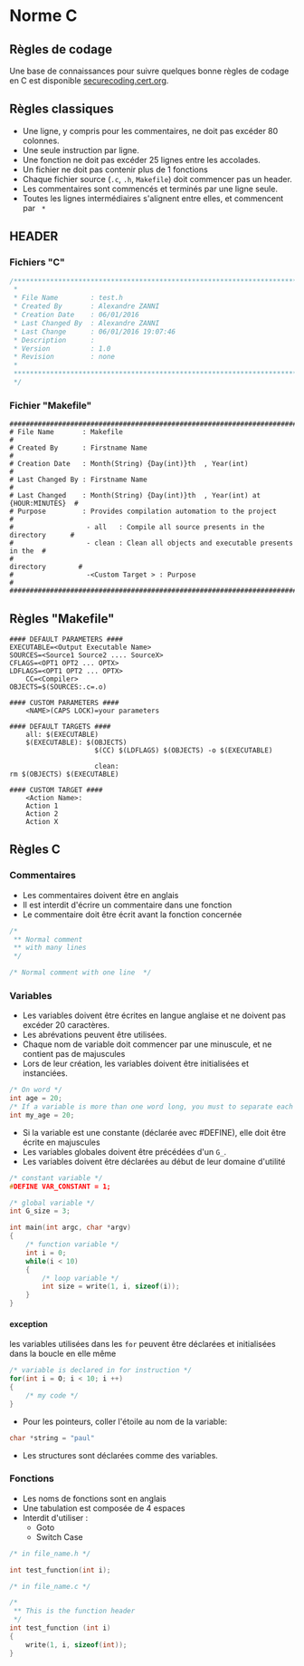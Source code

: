 # Norme C

## Règles de codage
Une base de connaissances pour suivre quelques bonne règles de codage en C est disponible [securecoding.cert.org](https://www.securecoding.cert.org/confluence/display/c/CERT+C+Coding+Standard).

## Règles classiques
* Une ligne, y compris pour les commentaires, ne doit pas excéder 80 colonnes.
* Une seule instruction par ligne.
* Une fonction ne doit pas excéder 25 lignes entre les accolades.
* Un fichier ne doit pas contenir plus de 1 fonctions
* Chaque fichier source (`.c`, `.h`, `Makefile`) doit commencer pas un header.
* Les commentaires sont commencés et terminés par une ligne seule.
* Toutes les lignes intermédiaires s'alignent entre elles, et commencent par ` *`

## HEADER
### Fichiers "C"
~~~ c
/******************************************************************************
 *
 * File Name        : test.h
 * Created By       : Alexandre ZANNI
 * Creation Date    : 06/01/2016
 * Last Changed By  : Alexandre ZANNI
 * Last Change      : 06/01/2016 19:07:46
 * Description      : 
 * Version          : 1.0
 * Revision         : none
 *
 *******************************************************************************
 */
~~~
### Fichier "Makefile"
~~~ gherkin
################################################################################
# File Name       : Makefile                                                   #
# Created By      : Firstname Name                                             #
# Creation Date   : Month(String) {Day(int)}th  , Year(int)                    #
# Last Changed By : Firstname Name                                             #
# Last Changed    : Month(String) {Day(int)}th  , Year(int) at {HOUR:MINUTES}  #
# Purpose         : Provides compilation automation to the project             #
#                  - all   : Compile all source presents in the directory      #
#                  - clean : Clean all objects and executable presents in the  #
#                                                             directory        #
#                  -<Custom Target > : Purpose                                 #
################################################################################
~~~

## Règles "Makefile"
~~~ gherkin
#### DEFAULT PARAMETERS ####
EXECUTABLE=<Output Executable Name> 
SOURCES=<Source1 Source2 .... SourceX>
CFLAGS=<OPT1 OPT2 ... OPTX> 
LDFLAGS=<OPT1 OPT2 ... OPTX> 
    CC=<Compiler> 
OBJECTS=$(SOURCES:.c=.o)  

#### CUSTOM PARAMETERS ####
    <NAME>(CAPS LOCK)=your parameters

#### DEFAULT TARGETS ####
    all: $(EXECUTABLE)
    $(EXECUTABLE): $(OBJECTS)
                     $(CC) $(LDFLAGS) $(OBJECTS) -o $(EXECUTABLE)

                     clean:
rm $(OBJECTS) $(EXECUTABLE)

#### CUSTOM TARGET ####
    <Action Name>:
    Action 1
    Action 2
    Action X
~~~
## Règles C
### Commentaires
* Les commentaires doivent être en anglais
* Il est interdit d'écrire un commentaire dans une fonction
* Le commentaire doit être écrit avant la fonction concernée

~~~ c
/*
 ** Normal comment
 ** with many lines
 */

/* Normal comment with one line  */
~~~

### Variables
* Les variables doivent être écrites en langue anglaise et ne doivent pas excéder 20 caractères.
* Les abrévations peuvent être utilisées.
* Chaque nom de variable doit commencer par une minuscule, et ne contient pas de majuscules
* Lors de leur création, les variables doivent être initialisées et instanciées.

~~~ c
/* On word */
int age = 20;
/* If a variable is more than one word long, you must to separate each with '_' */
int my_age = 20;
~~~

* Si la variable est une constante (déclarée avec #DEFINE), elle doit être écrite en majuscules
* Les variables globales doivent être précédées d'un ```G_```.
* Les variables doivent être déclarées au début de leur domaine d'utilité

~~~ c
/* constant variable */
#DEFINE VAR_CONSTANT = 1;

/* global variable */
int G_size = 3;

int main(int argc, char *argv)
{
    /* function variable */
    int i = 0;
    while(i < 10)
    {
        /* loop variable */
        int size = write(1, i, sizeof(i));
    }
}
~~~

#### exception
les variables utilisées dans les ```for``` peuvent être déclarées et initialisées dans la boucle en elle même

~~~ c
/* variable is declared in for instruction */
for(int i = O; i < 10; i ++)
{
    /* my code */
}
~~~

* Pour les pointeurs, coller l'étoile au nom de la variable:

~~~ c
char *string = "paul"
~~~
* Les structures sont déclarées comme des variables.

### Fonctions
- Les noms de fonctions sont en anglais
- Une tabulation est composée de 4 espaces
- Interdit d'utiliser :
    * Goto
    * Switch Case

~~~ c
/* in file_name.h */

int test_function(int i);

/* in file_name.c */

/*
 ** This is the function header
 */
int test_function (int i)
{
    write(1, i, sizeof(int));
}
~~~

